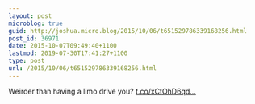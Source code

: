 ```yaml
---
layout: post
microblog: true
guid: http://joshua.micro.blog/2015/10/06/t651529786339168256.html
post_id: 36971
date: 2015-10-07T09:49:40+1100
lastmod: 2019-07-30T17:41:27+1100
type: post
url: /2015/10/06/t651529786339168256.html
---
```

Weirder than having a limo drive you? [t.co/xCtOhD6qd...](http://t.co/xCtOhD6qdP)

